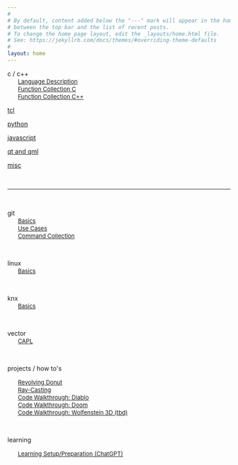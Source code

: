 ```yaml
---
#
# By default, content added below the "---" mark will appear in the home page
# between the top bar and the list of recent posts.
# To change the home page layout, edit the _layouts/home.html file.
# See: https://jekyllrb.com/docs/themes/#overriding-theme-defaults
#
layout: home
---
```


c / c++  
&nbsp;&nbsp;&nbsp;&nbsp;&nbsp; [<font size="-1">Language Description</font>](./articles/c_cpp.html)  
&nbsp;&nbsp;&nbsp;&nbsp;&nbsp; [<font size="-1">Function Collection C</font>](./articles/c_funcCollect.html)  
&nbsp;&nbsp;&nbsp;&nbsp;&nbsp; [<font size="-1">Function Collection C++</font>](./articles/cpp_funcCollect.html)  

[tcl](./articles/tcl.html)

[python](./articles/python.html)

[javascript](./articles/js.html)

[qt and qml](./articles/qt_qml.html)  

[misc](./articles/misc.html)  

&nbsp;

***  

&nbsp;

git  
&nbsp;&nbsp;&nbsp;&nbsp;&nbsp; [<font size="-1">Basics</font>](./articles/git_basics.html)  
&nbsp;&nbsp;&nbsp;&nbsp;&nbsp; [<font size="-1">Use Cases</font>](./articles/git_uc.html)  
&nbsp;&nbsp;&nbsp;&nbsp;&nbsp; [<font size="-1">Command Collection</font>](./articles/git_comm.html)  

&nbsp;

linux  
&nbsp;&nbsp;&nbsp;&nbsp;&nbsp; [<font size="-1">Basics</font>](./articles/linux.html)  

&nbsp;

knx  
&nbsp;&nbsp;&nbsp;&nbsp;&nbsp; [<font size="-1">Basics</font>](./articles/knx_basics.html)  

&nbsp;

vector  
&nbsp;&nbsp;&nbsp;&nbsp;&nbsp; [<font size="-1">CAPL</font>](./articles/vectorCAPL.html)  

&nbsp;

projects / how to's  

&nbsp;&nbsp;&nbsp;&nbsp;&nbsp; [<font size="-1">Revolving Donut</font>](./articles/projects/donut.html)  
&nbsp;&nbsp;&nbsp;&nbsp;&nbsp; [<font size="-1">Ray-Casting</font>](./articles/projects/raycasting.html)  
&nbsp;&nbsp;&nbsp;&nbsp;&nbsp; [<font size="-1">Code Walkthrough: Diablo</font>](./articles/projects/code_walkthrough_diablo.html)  
&nbsp;&nbsp;&nbsp;&nbsp;&nbsp; [<font size="-1">Code Walkthrough: Doom</font>](./articles/projects/code_walkthrough_doom.html)  
&nbsp;&nbsp;&nbsp;&nbsp;&nbsp; [<font size="-1">Code Walkthrough: Wolfenstein 3D (tbd)</font>](./articles/projects/code_walkthrough_wolf3D.html)  

&nbsp;

learning  

&nbsp;&nbsp;&nbsp;&nbsp;&nbsp; [<font size="-1">Learning Setup/Preparation (ChatGPT)</font>](./articles/projects/learning.html#l1-1)  
